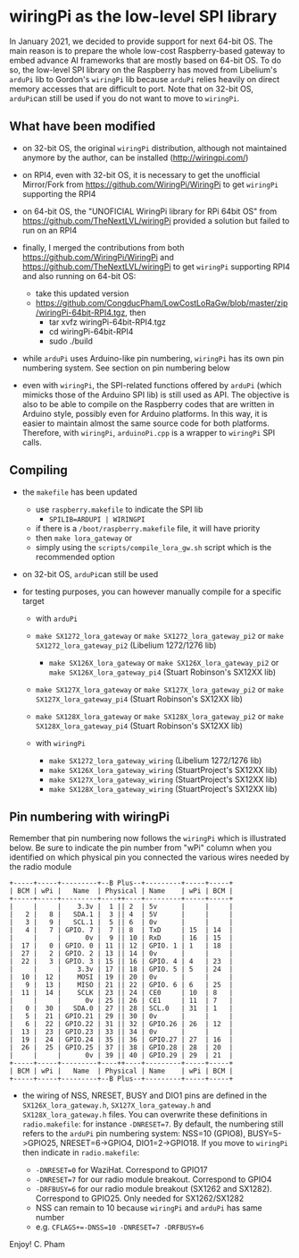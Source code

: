 wiringPi as the low-level SPI library
=====================================

In January 2021, we decided to provide support for next 64-bit OS. The main reason is to prepare the whole low-cost Raspberry-based gateway to embed advance AI frameworks that are mostly based on 64-bit OS. To do so, the low-level SPI library on the Raspberry has moved from Libelium's `arduPi` lib to Gordon's `wiringPi` lib because `arduPi` relies heavily on direct memory accesses that are difficult to port. Note that on 32-bit OS, `arduPi`can still be used if you do not want to move to `wiringPi`.
	
What have been modified
----------------------- 

- on 32-bit OS, the original `wiringPi` distribution, although not maintained anymore by the author, can be installed (http://wiringpi.com/)

- on RPI4, even with 32-bit OS, it is necessary to get the unofficial Mirror/Fork from https://github.com/WiringPi/WiringPi to get `wiringPi` supporting the RPI4

- on 64-bit OS, the "UNOFICIAL WiringPi library for RPi 64bit OS" from https://github.com/TheNextLVL/wiringPi provided a solution but failed to run on an RPI4

- finally, I merged the contributions from both https://github.com/WiringPi/WiringPi and https://github.com/TheNextLVL/wiringPi to get `wiringPi` supporting RPI4 and also running on 64-bit OS:
	- take this updated version
	- https://github.com/CongducPham/LowCostLoRaGw/blob/master/zip/wiringPi-64bit-RPI4.tgz, then
		- tar xvfz wiringPi-64bit-RPI4.tgz
		- cd wiringPi-64bit-RPI4
		- sudo ./build
		
- while `arduPi` uses Arduino-like pin numbering, `wiringPi` has its own pin numbering system. See section on pin numbering below

- even with `wiringPi`, the SPI-related functions offered by `arduPi` (which mimicks those of the Arduino SPI lib) is still used as API. The objective is also to be able to compile on the Raspberry codes that are written in Arduino style, possibly even for Arduino platforms. In this way, it is easier to maintain almost the same source code for both platforms. Therefore, with `wiringPi`, `arduinoPi.cpp` is a wrapper to `wiringPi` SPI calls.

Compiling
---------
		
- the `makefile` has been updated
	- use `raspberry.makefile` to indicate the SPI lib
		- `SPILIB=ARDUPI | WIRINGPI`
	- if there is a `/boot/raspberry.makefile` file, it will have priority
  - then `make lora_gateway` or
  - simply using the `scripts/compile_lora_gw.sh` script which is the recommended option		

- on 32-bit OS, `arduPi`can still be used 

- for testing purposes, you can however manually compile for a specific target
	- with `arduPi`
  	- `make SX1272_lora_gateway` or `make SX1272_lora_gateway_pi2` or `make SX1272_lora_gateway_pi2` (Libelium 1272/1276 lib)
		- `make SX126X_lora_gateway` or `make SX126X_lora_gateway_pi2` or `make SX126X_lora_gateway_pi4` (Stuart Robinson's SX12XX lib)	
  	- `make SX127X_lora_gateway` or `make SX127X_lora_gateway_pi2` or `make SX127X_lora_gateway_pi4` (Stuart Robinson's SX12XX lib)	
  	- `make SX128X_lora_gateway` or `make SX128X_lora_gateway_pi2` or `make SX128X_lora_gateway_pi4` (Stuart Robinson's SX12XX lib)	
	
	- with `wiringPi`
		- `make SX1272_lora_gateway_wiring` (Libelium 1272/1276 lib)
		- `make SX126X_lora_gateway_wiring` (StuartProject's SX12XX lib)	
		- `make SX127X_lora_gateway_wiring` (StuartProject's SX12XX lib)	
		- `make SX128X_lora_gateway_wiring` (StuartProject's SX12XX lib)

Pin numbering with wiringPi
---------------------------

Remember that pin numbering now follows the `wiringPi` which is illustrated below. Be sure to indicate the pin number from "wPi" column when you identified on which physical pin you connected the various wires needed by the radio module

```
+-----+-----+---------+--B Plus--+---------+-----+-----+
| BCM | wPi |   Name  | Physical | Name    | wPi | BCM |
+-----+-----+---------+----++----+---------+-----+-----+
|     |     |    3.3v |  1 || 2  | 5v      |     |     |
|   2 |   8 |   SDA.1 |  3 || 4  | 5V      |     |     |
|   3 |   9 |   SCL.1 |  5 || 6  | 0v      |     |     |
|   4 |   7 | GPIO. 7 |  7 || 8  | TxD     | 15  | 14  |
|     |     |      0v |  9 || 10 | RxD     | 16  | 15  |
|  17 |   0 | GPIO. 0 | 11 || 12 | GPIO. 1 | 1   | 18  |
|  27 |   2 | GPIO. 2 | 13 || 14 | 0v      |     |     |
|  22 |   3 | GPIO. 3 | 15 || 16 | GPIO. 4 | 4   | 23  |
|     |     |    3.3v | 17 || 18 | GPIO. 5 | 5   | 24  |
|  10 |  12 |    MOSI | 19 || 20 | 0v      |     |     |
|   9 |  13 |    MISO | 21 || 22 | GPIO. 6 | 6   | 25  |
|  11 |  14 |    SCLK | 23 || 24 | CE0     | 10  | 8   |
|     |     |      0v | 25 || 26 | CE1     | 11  | 7   |
|   0 |  30 |   SDA.0 | 27 || 28 | SCL.0   | 31  | 1   |
|   5 |  21 | GPIO.21 | 29 || 30 | 0v      |     |     |
|   6 |  22 | GPIO.22 | 31 || 32 | GPIO.26 | 26  | 12  |
|  13 |  23 | GPIO.23 | 33 || 34 | 0v      |     |     |
|  19 |  24 | GPIO.24 | 35 || 36 | GPIO.27 | 27  | 16  |
|  26 |  25 | GPIO.25 | 37 || 38 | GPIO.28 | 28  | 20  |
|     |     |      0v | 39 || 40 | GPIO.29 | 29  | 21  |
+-----+-----+---------+----++----+---------+-----+-----+
| BCM | wPi |   Name  | Physical | Name    | wPi | BCM |
+-----+-----+---------+--B Plus--+---------+-----+-----+
```

- the wiring of NSS, NRESET, BUSY and DIO1 pins are defined in the `SX126X_lora_gateway.h`, `SX127X_lora_gateway.h` and `SX128X_lora_gateway.h` files. You can overwrite these definitions in `radio.makefile`: for instance `-DNRESET=7`. By default, the numbering still refers to the `arduPi` pin numbering system: NSS=10 (GPIO8), BUSY=5->GPIO25, NRESET=6->GPIO4, DIO1=2->GPIO18. If you move to `wiringPi` then indicate in `radio.makefile`:

	- `-DNRESET=0` for WaziHat. Correspond to GPIO17
	- `-DNRESET=7` for our radio module breakout. Correspond to GPIO4
	- `-DRFBUSY=6` for our radio module breakout (SX1262 and SX1282). Correspond to GPIO25. Only needed for SX1262/SX1282 
	- NSS can remain to 10 because `wiringPi` and `arduPi` has same number
	- e.g. `CFLAGS+=-DNSS=10 -DNRESET=7 -DRFBUSY=6`

Enjoy!
C. Pham		